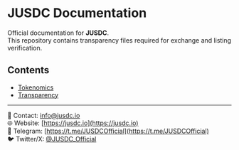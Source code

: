 # JUSDC Documentation

Official documentation for **JUSDC**.  
This repository contains transparency files required for exchange and listing verification.

## Contents
- [Tokenomics](./Tokenomics.md)
- [Transparency](./Transparency.md)

---

📩 Contact: [info@jusdc.io](mailto:info@jusdc.io)  
🌐 Website: [https://jusdc.io](https://jusdc.io)  
📢 Telegram: [https://t.me/JUSDCOfficial](https://t.me/JUSDCOfficial)  
🐦 Twitter/X: [@JUSDC_Official](https://x.com/Jusdc_Official)
